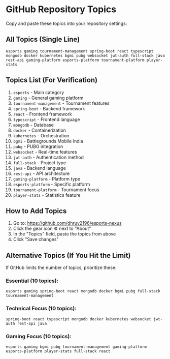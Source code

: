 # GitHub Repository Topics

Copy and paste these topics into your repository settings:

## All Topics (Single Line)
```
esports gaming tournament-management spring-boot react typescript mongodb docker kubernetes bgmi pubg websocket jwt-auth full-stack java rest-api gaming-platform esports-platform tournament-platform player-stats
```

## Topics List (For Verification)
1. `esports` - Main category
2. `gaming` - General gaming platform
3. `tournament-management` - Tournament features
4. `spring-boot` - Backend framework
5. `react` - Frontend framework
6. `typescript` - Frontend language
7. `mongodb` - Database
8. `docker` - Containerization
9. `kubernetes` - Orchestration
10. `bgmi` - Battlegrounds Mobile India
11. `pubg` - PUBG integration
12. `websocket` - Real-time features
13. `jwt-auth` - Authentication method
14. `full-stack` - Project type
15. `java` - Backend language
16. `rest-api` - API architecture
17. `gaming-platform` - Platform type
18. `esports-platform` - Specific platform
19. `tournament-platform` - Tournament focus
20. `player-stats` - Statistics feature

## How to Add Topics

1. Go to: https://github.com/dhruv2196/esports-nexus
2. Click the gear icon ⚙️ next to "About"
3. In the "Topics" field, paste the topics from above
4. Click "Save changes"

## Alternative Topics (If You Hit the Limit)

If GitHub limits the number of topics, prioritize these:

### Essential (10 topics):
```
esports gaming spring-boot react mongodb docker bgmi pubg full-stack tournament-management
```

### Technical Focus (10 topics):
```
spring-boot react typescript mongodb docker kubernetes websocket jwt-auth rest-api java
```

### Gaming Focus (10 topics):
```
esports gaming bgmi pubg tournament-management gaming-platform esports-platform player-stats full-stack react
```